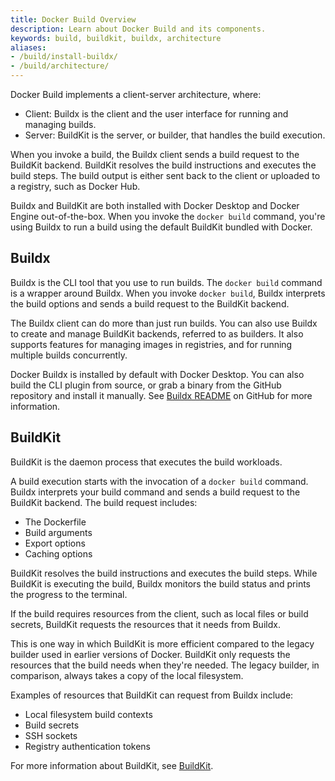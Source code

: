 ```yaml
---
title: Docker Build Overview
description: Learn about Docker Build and its components.
keywords: build, buildkit, buildx, architecture
aliases:
- /build/install-buildx/
- /build/architecture/
---
```


Docker Build implements a client-server architecture, where:

- Client: Buildx is the client and the user interface for running and managing builds.
- Server: BuildKit is the server, or builder, that handles the build execution.

When you invoke a build, the Buildx client sends a build request to the
BuildKit backend. BuildKit resolves the build instructions and executes the
build steps. The build output is either sent back to the client or uploaded to
a registry, such as Docker Hub.

Buildx and BuildKit are both installed with Docker Desktop and Docker Engine
out-of-the-box. When you invoke the `docker build` command, you're using Buildx
to run a build using the default BuildKit bundled with Docker.

## Buildx

Buildx is the CLI tool that you use to run builds. The `docker build` command
is a wrapper around Buildx. When you invoke `docker build`, Buildx interprets
the build options and sends a build request to the BuildKit backend.

The Buildx client can do more than just run builds. You can also use Buildx to
create and manage BuildKit backends, referred to as builders. It also supports
features for managing images in registries, and for running multiple builds
concurrently.

Docker Buildx is installed by default with Docker Desktop. You can also build
the CLI plugin from source, or grab a binary from the GitHub repository and
install it manually. See [Buildx README](https://github.com/docker/buildx#manual-download)
on GitHub for more information.

## BuildKit

BuildKit is the daemon process that executes the build workloads.

A build execution starts with the invocation of a `docker build` command.
Buildx interprets your build command and sends a build request to the BuildKit
backend. The build request includes:

- The Dockerfile
- Build arguments
- Export options
- Caching options

BuildKit resolves the build instructions and executes the build steps. While
BuildKit is executing the build, Buildx monitors the build status and prints
the progress to the terminal.

If the build requires resources from the client, such as local files or build
secrets, BuildKit requests the resources that it needs from Buildx.

This is one way in which BuildKit is more efficient compared to the legacy
builder used in earlier versions of Docker. BuildKit only requests the
resources that the build needs when they're needed. The legacy builder, in
comparison, always takes a copy of the local filesystem.

Examples of resources that BuildKit can request from Buildx include:

- Local filesystem build contexts
- Build secrets
- SSH sockets
- Registry authentication tokens

For more information about BuildKit, see [BuildKit](/build/buildkit/_index.md).

